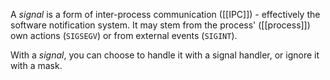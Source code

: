 A *signal* is a form of inter-process communication ([[IPC]]) - effectively the software notification system. It may stem from the process' ([[process]]) own actions (`SIGSEGV`) or from external events (`SIGINT`). 

With a *signal*, you can choose to handle it with a signal handler, or ignore it with a mask. 
